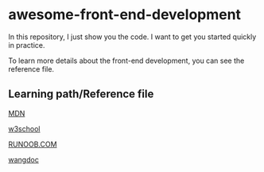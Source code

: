 # awesome-front-end-development

In this repository, I just show you the code. I want to get you started quickly in practice.

To learn more details about the front-end development, you can see the reference file.

## Learning path/Reference file

[MDN](https://developer.mozilla.org/zh-CN/)

[w3school](https://www.w3school.com.cn/)

[RUNOOB.COM](https://www.runoob.com/)

[wangdoc](https://wangdoc.com/)
